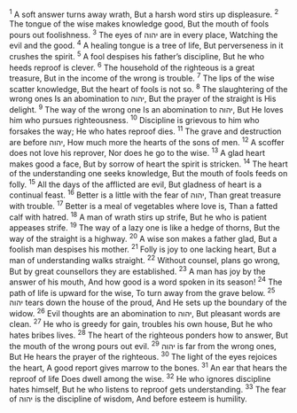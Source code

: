 <sup>1</sup> A soft answer turns away wrath, But a harsh word stirs up displeasure.
<sup>2</sup> The tongue of the wise makes knowledge good, But the mouth of fools pours out foolishness.
<sup>3</sup> The eyes of יהוה are in every place, Watching the evil and the good.
<sup>4</sup> A healing tongue is a tree of life, But perverseness in it crushes the spirit.
<sup>5</sup> A fool despises his father’s discipline, But he who heeds reproof is clever.
<sup>6</sup> The household of the righteous is a great treasure, But in the income of the wrong is trouble.
<sup>7</sup> The lips of the wise scatter knowledge, But the heart of fools is not so.
<sup>8</sup> The slaughtering of the wrong ones Is an abomination to יהוה, But the prayer of the straight is His delight.
<sup>9</sup> The way of the wrong one Is an abomination to יהוה, But He loves him who pursues righteousness.
<sup>10</sup> Discipline is grievous to him who forsakes the way; He who hates reproof dies.
<sup>11</sup> The grave and destruction are before יהוה, How much more the hearts of the sons of men.
<sup>12</sup> A scoffer does not love his reprover, Nor does he go to the wise.
<sup>13</sup> A glad heart makes good a face, But by sorrow of heart the spirit is stricken.
<sup>14</sup> The heart of the understanding one seeks knowledge, But the mouth of fools feeds on folly.
<sup>15</sup> All the days of the afflicted are evil, But gladness of heart is a continual feast.
<sup>16</sup> Better is a little with the fear of יהוה, Than great treasure with trouble.
<sup>17</sup> Better is a meal of vegetables where love is, Than a fatted calf with hatred.
<sup>18</sup> A man of wrath stirs up strife, But he who is patient appeases strife.
<sup>19</sup> The way of a lazy one is like a hedge of thorns, But the way of the straight is a highway.
<sup>20</sup> A wise son makes a father glad, But a foolish man despises his mother.
<sup>21</sup> Folly is joy to one lacking heart, But a man of understanding walks straight.
<sup>22</sup> Without counsel, plans go wrong, But by great counsellors they are established.
<sup>23</sup> A man has joy by the answer of his mouth, And how good is a word spoken in its season!
<sup>24</sup> The path of life is upward for the wise, To turn away from the grave below.
<sup>25</sup> יהוה tears down the house of the proud, And He sets up the boundary of the widow.
<sup>26</sup> Evil thoughts are an abomination to יהוה, But pleasant words are clean.
<sup>27</sup> He who is greedy for gain, troubles his own house, But he who hates bribes lives.
<sup>28</sup> The heart of the righteous ponders how to answer, But the mouth of the wrong pours out evil.
<sup>29</sup> יהוה is far from the wrong ones, But He hears the prayer of the righteous.
<sup>30</sup> The light of the eyes rejoices the heart, A good report gives marrow to the bones.
<sup>31</sup> An ear that hears the reproof of life Does dwell among the wise.
<sup>32</sup> He who ignores discipline hates himself, But he who listens to reproof gets understanding.
<sup>33</sup> The fear of יהוה is the discipline of wisdom, And before esteem is humility.
